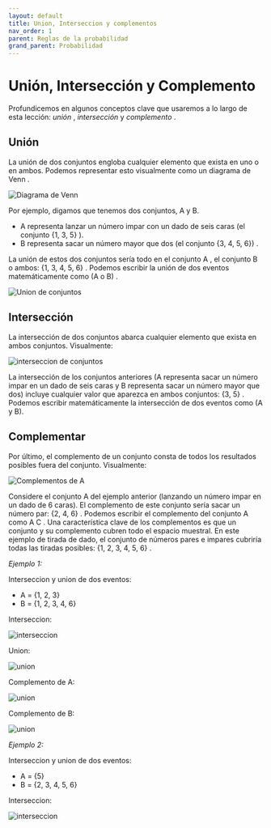 ```yaml
---
layout: default
title: Union, Interseccion y complementos
nav_order: 1
parent: Reglas de la probabilidad
grand_parent: Probabilidad
---
```


# Unión, Intersección y Complemento

Profundicemos en algunos conceptos clave que usaremos a lo largo de esta lección: *unión* , *intersección* y *complemento* .

## Unión
La unión de dos conjuntos engloba cualquier elemento que exista en uno o en ambos. Podemos representar esto visualmente como un diagrama de Venn .

![Diagrama de Venn](https://fer78docs.github.io/assets/images/diagrama_venn.png)

Por ejemplo, digamos que tenemos dos conjuntos, A y B. 
* A representa lanzar un número impar con un dado de seis caras (el conjunto {1, 3, 5} ). 
* B representa sacar un número mayor que dos (el conjunto {3, 4, 5, 6}) . 

La unión de estos dos conjuntos sería todo en el conjunto A , el conjunto B o ambos: {1, 3, 4, 5, 6} . Podemos escribir la unión de dos eventos matemáticamente como (A o B) .

![Union de conjuntos](https://fer78docs.github.io/assets/images/union-ayb.png)

## Intersección
La intersección de dos conjuntos abarca cualquier elemento que exista en ambos conjuntos. Visualmente:

![interseccion de conjuntos](https://fer78docs.github.io/assets/images/interseccion_ayb.png)

La intersección de los conjuntos anteriores (A representa sacar un número impar en un dado de seis caras y B representa sacar un número mayor que dos) incluye cualquier valor que aparezca en ambos conjuntos: {3, 5} . Podemos escribir matemáticamente la intersección de dos eventos como (A y B).


## Complementar
Por último, el complemento de un conjunto consta de todos los resultados posibles fuera del conjunto. Visualmente:

![Complementos de A](https://fer78docs.github.io/assets/images/complemento_dea.png)

Considere el conjunto A del ejemplo anterior (lanzando un número impar en un dado de 6 caras). El complemento de este conjunto sería sacar un número par: {2, 4, 6} . Podemos escribir el complemento del conjunto A como A C . Una característica clave de los complementos es que un conjunto y su complemento cubren todo el espacio muestral. En este ejemplo de tirada de dado, el conjunto de números pares e impares cubriría todas las tiradas posibles: {1, 2, 3, 4, 5, 6} .

*Ejemplo 1:*

Interseccion y union de dos eventos:
* A = {1, 2, 3}
* B = {1, 2, 3, 4, 6}

Interseccion: 

![interseccion](https://fer78docs.github.io/assets/images/interseccion_evento_ejemplo.png)

Union: 

![union](https://fer78docs.github.io/assets/images/union_ejemplo_1.png)


Complemento de A:

![union](https://fer78docs.github.io/assets/images/complemento_A.png)

Complemento de B:

![union](https://fer78docs.github.io/assets/images/complemento_B.png)


*Ejemplo 2:*

Interseccion y union de dos eventos:
* A = {5}
* B = {2, 3, 4, 5, 6}

Interseccion: 

![interseccion](https://fer78docs.github.io/assets/images/interseccion_ejemplo2.png)

